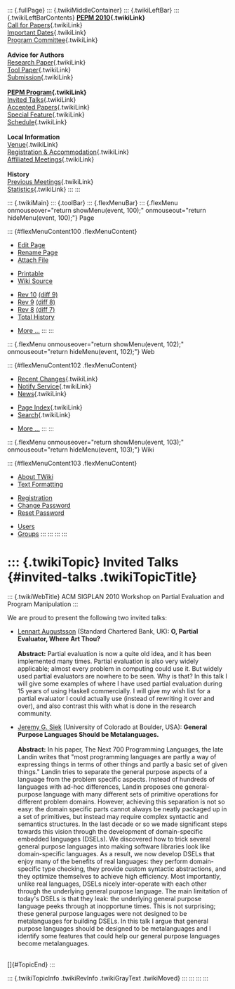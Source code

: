 ::: {.fullPage}
::: {.twikiMiddleContainer}
::: {.twikiLeftBar}
::: {.twikiLeftBarContents}
**[PEPM 2010](WebHome){.twikiLink}**\
[Call for Papers](CallForPapers){.twikiLink}\
[Important Dates](ImportantDates){.twikiLink}\
[Program Committee](ProgramCommittee){.twikiLink}\
\
**Advice for Authors**\
[Research Paper](ResearchPaperAdvice){.twikiLink}\
[Tool Paper](ToolPaperAdvice){.twikiLink}\
[Submission](PaperSubmission){.twikiLink}\
\
**[PEPM Program](Program){.twikiLink}**\
[Invited Talks](InvitedTalks){.twikiLink}\
[Accepted Papers](AcceptedPapers){.twikiLink}\
[Special Feature](SpecialFeature){.twikiLink}\
[Schedule](Program){.twikiLink}\
\
**Local Information**\
[Venue](WorkshopVenue){.twikiLink}\
[Registration & Accommodation](RegistrationAndAccomodation){.twikiLink}\
[Affiliated Meetings](AffiliatedMeetings){.twikiLink}\
\
**History**\
[Previous Meetings](PreviousMeetings){.twikiLink}\
[Statistics](HistoricalStatistics){.twikiLink}
:::
:::

::: {.twikiMain}
::: {.toolBar}
::: {.flexMenuBar}
::: {.flexMenu onmouseover="return showMenu(event, 100);" onmouseout="return hideMenu(event, 100);"}
Page

::: {#flexMenuContent100 .flexMenuContent}
-   [Edit
    Page](http://www.program-transformation.org/edit/PEPM10/InvitedTalks?t=1536827659)
-   [Rename
    Page](http://www.program-transformation.org/rename/PEPM10/InvitedTalks)
-   [Attach
    File](http://www.program-transformation.org/attach/PEPM10/InvitedTalks)

<!-- -->

-   [Printable](http://www.program-transformation.org/view/PEPM10/InvitedTalks?skin=print.pattern)
-   [Wiki
    Source](http://www.program-transformation.org/view/PEPM10/InvitedTalks?skin=text&raw=on&contenttype=text/plain)

<!-- -->

-   [Rev
    10](http://www.program-transformation.org/view/PEPM10/InvitedTalks?rev=1.10)
    [(diff 9)](http://www.program-transformation.org/rdiff/PEPM10/InvitedTalks?rev1=1.10&rev2=1.9)
-   [Rev
    9](http://www.program-transformation.org/view/PEPM10/InvitedTalks?rev=1.9)
    [(diff 8)](http://www.program-transformation.org/rdiff/PEPM10/InvitedTalks?rev1=1.9&rev2=1.8)
-   [Rev
    8](http://www.program-transformation.org/view/PEPM10/InvitedTalks?rev=1.8)
    [(diff 7)](http://www.program-transformation.org/rdiff/PEPM10/InvitedTalks?rev1=1.8&rev2=1.7)
-   [Total
    History](http://www.program-transformation.org/rdiff/PEPM10/InvitedTalks)

<!-- -->

-   [More
    \...](http://www.program-transformation.org/oops/PEPM10/InvitedTalks?template=oopsmore&param1=1.10&param2=1.10)
:::
:::

::: {.flexMenu onmouseover="return showMenu(event, 102);" onmouseout="return hideMenu(event, 102);"}
Web

::: {#flexMenuContent102 .flexMenuContent}
-   [Recent Changes](WebChanges){.twikiLink}
-   [Notify Service](WebNotify){.twikiLink}
-   [News](WebNews){.twikiLink}

<!-- -->

-   [Page Index](WebIndex){.twikiLink}
-   [Search](WebSearch){.twikiLink}

<!-- -->

-   [More
    \...](http://www.program-transformation.org/oops/PEPM10/InvitedTalks?template=oopsmore&param1=1.10&param2=1.10)
:::
:::

::: {.flexMenu onmouseover="return showMenu(event, 103);" onmouseout="return hideMenu(event, 103);"}
Wiki

::: {#flexMenuContent103 .flexMenuContent}
-   [About
    TWiki](http://www.program-transformation.org/view/TWiki/WebHome)
-   [Text
    Formatting](http://www.program-transformation.org/view/TWiki/TextFormattingRules)

<!-- -->

-   [Registration](http://www.program-transformation.org/view/TWiki/TWikiRegistration)
-   [Change
    Password](http://www.program-transformation.org/view/TWiki/ChangePassword)
-   [Reset
    Password](http://www.program-transformation.org/view/TWiki/ResetPassword)

<!-- -->

-   [Users](http://www.program-transformation.org/view/Main/TWikiUsers)
-   [Groups](http://www.program-transformation.org/view/Main/TWikiGroups)
:::
:::
:::
:::

::: {.twikiTopic}
Invited Talks {#invited-talks .twikiTopicTitle}
=============

::: {.twikiWebTitle}
ACM SIGPLAN 2010 Workshop on Partial Evaluation and Program Manipulation
:::

We are proud to present the following two invited talks:

-   [Lennart Augustsson](http://augustss.blogspot.com/) (Standard
    Chartered Bank, UK): **O, Partial Evaluator, Where Art Thou?**\
    \
    **Abstract:** Partial evaluation is now a quite old idea, and it has
    been implemented many times. Partial evaluation is also very widely
    applicable; almost every problem in computing could use it. But
    widely used partial evaluators are nowhere to be seen. Why is that?
    In this talk I will give some examples of where I have used partial
    evaluation during 15 years of using Haskell commercially. I will
    give my wish list for a partial evaluator I could actually use
    (instead of rewriting it over and over), and also contrast this with
    what is done in the research community.

<!-- -->

-   [Jeremy G. Siek](http://ecee.colorado.edu/~siek/) (University of
    Colorado at Boulder, USA): **General Purpose Languages Should be
    Metalanguages.**\
    \
    **Abstract:** In his paper, The Next 700 Programming Languages, the
    late Landin writes that \"most programming languages are partly a
    way of expressing things in terms of other things and partly a basic
    set of given things.\" Landin tries to separate the general purpose
    aspects of a language from the problem specific aspects. Instead of
    hundreds of languages with ad-hoc differences, Landin proposes one
    general-purpose language with many different sets of primitive
    operations for different problem domains. However, achieving this
    separation is not so easy: the domain specific parts cannot always
    be neatly packaged up in a set of primitives, but instead may
    require complex syntactic and semantics structures. In the last
    decade or so we made significant steps towards this vision through
    the development of domain-specific embedded languages (DSELs). We
    discovered how to trick several general purpose languages into
    making software libraries look like domain-specific languages. As a
    result, we now develop DSELs that enjoy many of the benefits of real
    languages: they perform domain-specific type checking, they provide
    custom syntactic abstractions, and they optimize themselves to
    achieve high efficiency. Most importantly, unlike real languages,
    DSELs nicely inter-operate with each other through the underlying
    general purpose language. The main limitation of today\'s DSELs is
    that they leak: the underlying general purpose language peeks
    through at inopportune times. This is not surprising; these general
    purpose languages were not designed to be metalanguages for building
    DSELs. In this talk I argue that general purpose languages should be
    designed to be metalanguages and I identify some features that could
    help our general purpose languages become metalanguages.

\
[]{#TopicEnd}
:::

::: {.twikiTopicInfo .twikiRevInfo .twikiGrayText .twikiMoved}
:::
:::
:::
:::
